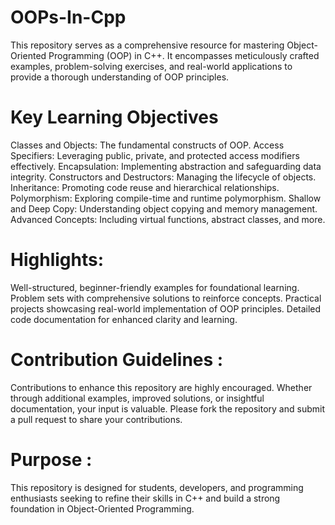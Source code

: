 # OOPs-In-Cpp
This repository serves as a comprehensive resource for mastering Object-Oriented Programming (OOP) in C++. It encompasses meticulously crafted examples, problem-solving exercises, and real-world applications to provide a thorough understanding of OOP principles.


<h1>Key Learning Objectives </h1>

<p>
  Classes and Objects: The fundamental constructs of OOP.
  Access Specifiers: Leveraging public, private, and protected access modifiers effectively.
  Encapsulation: Implementing abstraction and safeguarding data integrity.
  Constructors and Destructors: Managing the lifecycle of objects.
  Inheritance: Promoting code reuse and hierarchical relationships.
  Polymorphism: Exploring compile-time and runtime polymorphism.
  Shallow and Deep Copy: Understanding object copying and memory management.
  Advanced Concepts: Including virtual functions, abstract classes, and more.
</p>

<h1>Highlights: </h1>
<p>
  Well-structured, beginner-friendly examples for foundational learning.
  Problem sets with comprehensive solutions to reinforce concepts.
  Practical projects showcasing real-world implementation of OOP principles.
  Detailed code documentation for enhanced clarity and learning.
    
</p>

<h1>
Contribution Guidelines :
  
</h1>

<p>Contributions to enhance this repository are highly encouraged. Whether through additional examples, improved solutions, or insightful documentation, your input is valuable. Please fork the repository and submit a pull request to share your contributions.</p>

<h1>Purpose : </h1>
<p>
This repository is designed for students, developers, and programming enthusiasts seeking to refine their skills in C++ and build a strong foundation in Object-Oriented Programming.
  
</p>
